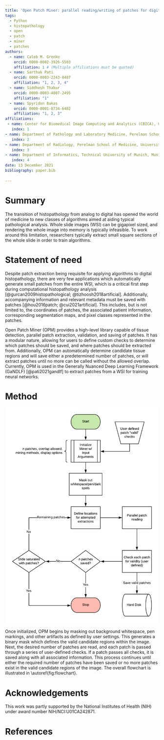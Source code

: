 ```yaml
---
title: 'Open Patch Miner: parallel reading/writing of patches for digital histopathology'
tags:
  - Python
  - histopathology
  - open
  - patch
  - miner
  - patches
authors:
  - name: Caleb M. Grenko
    orcid: 0000-0002-3926-5503
    affiliation: 1 # (Multiple affiliations must be quoted)
  - name: Sarthak Pati
    orcid: 0000-0003-2243-8487
    affiliation: "1, 2, 3, 4"
  - name: Siddhesh Thakur
    orcid: 0000-0003-4807-2495
    affiliation: "1"
  - name: Spyridon Bakas
    orcid: 0000-0001-8734-6482
    affiliation: "1, 2, 3"
affiliations:
 - name: Center for Biomedical Image Computing and Analytics (CBICA), University of Pennsylvania, Philadelphia, PA, USA
   index: 1
- name: Department of Pathology and Laboratory Medicine, Perelman School of Medicine, University of Pennsylvania, Philadelphia, PA, USA
   index: 2
- name: Department of Radiology, Perelman School of Medicine, University of Pennsylvania, Philadelphia, PA, USA
   index: 3
- name: Department of Informatics, Technical University of Munich, Munich, Bavaria, Germany
   index: 4
date: 13 December 2021
bibliography: paper.bib

---
```


# Summary

The transition of histopathology from analog to digital has opened the world of medicine to new classes of algorithms aimed at aiding typical pathological analysis. Whole slide images (WSI) can be gigapixel sized, and rendering the whole image into memory is typically infeasible. To work around this limitation, researchers typically extract small square sections of the whole slide in order to train algorithms. 


# Statement of need

Despite patch extraction being requisite for applying algorithms to digital histopathology, there are very few applications which automatically generate small patches from the entire WSI, which is a critical first step during computational histopathology analysis [@gurcan2009histopathological; @tizhoosh2018artificial]. Additionally, accompanying information and relevant metadata must be saved with patches [@hou2016patch; @cui2021artificial]. This includes, but is not limited to, the coordinates of patches, the associated patient information, corresponding segmentation maps, and pixel classes represented in the patches. 

Open Patch Miner (OPM) provides a high-level library capable of tissue detection, parallel patch extraction, validation, and saving of patches. It has a modular nature, allowing for users to define custom checks to determine which patches should be saved, and where patches should be extracted from. Additionally, OPM can automatically determine candidate tissue regions and will save either a predetermined number of patches, or will extract patches until no more can be called without the allowed overlap. Currently, OPM is used in the Generally Nuanced Deep Learning Framework (GaNDLF) [@pati2021gandlf] to extract patches from a WSI for training neural networks.


# Method

![Open Patch Miner has the following general workflow.\label{fig:flowchart}](./images/opm_flowchart.png)

Once initialized, OPM begins by masking out background whitespace, pen markings, and other artifacts as defined by user settings. This generates a binary mask which defines the valid candidate regions within the image. Next, the desired number of patches are read, and each patch is passed through a series of user-defined checks. If a patch passes all checks, it is saved along with all associated information. This process continues until either the required number of patches have been saved or no more patches exist in the valid candidate regions of the image. The overall flowchart is illustrated in \autoref{fig:flowchart}.


# Acknowledgements

This work was partly supported by the National Institutes of Health (NIH) under award number NIH/NCI:U01CA242871.


# References
